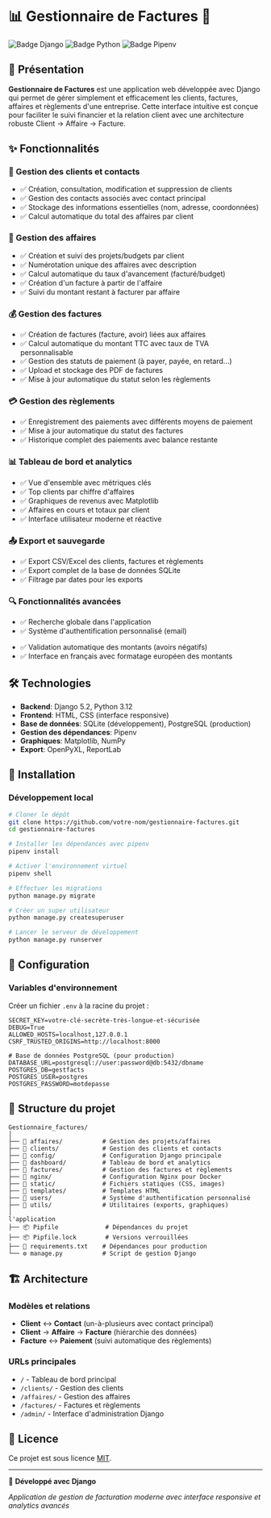 # 📊 Gestionnaire de Factures 💼

![Badge Django](https://img.shields.io/badge/Django-5.2-green?style=for-the-badge&logo=django&logoColor=white)
![Badge Python](https://img.shields.io/badge/Python-3.12-blue?style=for-the-badge&logo=python&logoColor=white)
![Badge Pipenv](https://img.shields.io/badge/Pipenv-Gestion_Dépendances-orange?style=for-the-badge&logo=python&logoColor=white)

## 🌟 Présentation

**Gestionnaire de Factures** est une application web développée avec Django qui permet de gérer simplement et efficacement les clients, factures, affaires et règlements d'une entreprise. Cette interface intuitive est conçue pour faciliter le suivi financier et la relation client avec une architecture robuste Client → Affaire → Facture.

## ✨ Fonctionnalités

### 👥 Gestion des clients et contacts
- ✅ Création, consultation, modification et suppression de clients
- ✅ Gestion des contacts associés avec contact principal
- ✅ Stockage des informations essentielles (nom, adresse, coordonnées)
- ✅ Calcul automatique du total des affaires par client

### 📁 Gestion des affaires
- ✅ Création et suivi
 des projets/budgets par client
- ✅ Numérotation unique des affaires avec description
- ✅ Calcul automatique du taux d'avancement (facturé/budget)
- ✅ Création d'un facture à partir de l'affaire
- ✅ Suivi du montant restant à facturer par affaire

### 💰 Gestion des factures
- ✅ Création de factures (facture, avoir) liées aux affaires
- ✅ Calcul automatique du montant TTC avec taux de TVA personnalisable
- ✅ Gestion des statuts de paiement (à payer, payée, en retard...)
- ✅ Upload et stockage des PDF de factures
- ✅ Mise à jour automatique du statut selon les règlements

### 💳 Gestion des règlements
- ✅ Enregistrement des paiements avec différents moyens de paiement
- ✅ Mise à jour automatique du statut des factures
- ✅ Historique complet des paiements avec balance restante

### 📊 Tableau de bord et analytics
- ✅ Vue d'ensemble avec métriques clés
- ✅ Top clients par chiffre d'affaires
- ✅ Graphiques de revenus avec Matplotlib
- ✅ Affaires en cours et totaux par client
- ✅ Interface utilisateur moderne et réactive

### 📤 Export et sauvegarde
- ✅ Export CSV/Excel des clients, factures et règlements
- ✅ Export complet de la base de données SQLite
- ✅ Filtrage par dates pour les exports

### 🔍 Fonctionnalités avancées
- ✅ Recherche globale dans l'application
- ✅ Système d'authentification personnalisé (email)
<!-- - ✅ Pagination et tri des listes -->
- ✅ Validation automatique des montants (avoirs négatifs)
- ✅ Interface en français avec formatage européen des montants

## 🛠️ Technologies

- **Backend**: Django 5.2, Python 3.12
- **Frontend**: HTML, CSS (interface responsive)
- **Base de données**: SQLite (développement), PostgreSQL (production)
- **Gestion des dépendances**: Pipenv
- **Graphiques**: Matplotlib, NumPy
- **Export**: OpenPyXL, ReportLab


## 🚀 Installation

### Développement local

```bash
# Cloner le dépôt
git clone https://github.com/votre-nom/gestionnaire-factures.git
cd gestionnaire-factures

# Installer les dépendances avec pipenv
pipenv install

# Activer l'environnement virtuel
pipenv shell

# Effectuer les migrations
python manage.py migrate

# Créer un super utilisateur
python manage.py createsuperuser

# Lancer le serveur de développement
python manage.py runserver
```


## 🔧 Configuration

### Variables d'environnement
Créer un fichier `.env` à la racine du projet :

```env
SECRET_KEY=votre-clé-secrète-très-longue-et-sécurisée
DEBUG=True
ALLOWED_HOSTS=localhost,127.0.0.1
CSRF_TRUSTED_ORIGINS=http://localhost:8000

# Base de données PostgreSQL (pour production)
DATABASE_URL=postgresql://user:password@db:5432/dbname
POSTGRES_DB=gestfacts
POSTGRES_USER=postgres
POSTGRES_PASSWORD=motdepasse
```

## 📝 Structure du projet

```
Gestionnaire_factures/
│
├── 📁 affaires/           # Gestion des projets/affaires
├── 📁 clients/            # Gestion des clients et contacts
├── 📁 config/             # Configuration Django principale
├── 📁 dashboard/          # Tableau de bord et analytics
├── 📁 factures/           # Gestion des factures et règlements
├── 📁 nginx/              # Configuration Nginx pour Docker
├── 📁 static/             # Fichiers statiques (CSS, images)
├── 📁 templates/          # Templates HTML
├── 📁 users/              # Système d'authentification personnalisé
├── 📁 utils/              # Utilitaires (exports, graphiques)
│
l'application
├── 📦 Pipfile             # Dépendances du projet
├── 📦 Pipfile.lock        # Versions verrouillées
├── 📄 requirements.txt    # Dépendances pour production
└── ⚙️ manage.py           # Script de gestion Django
```

## 🏗️ Architecture

### Modèles et relations
- **Client** ↔ **Contact** (un-à-plusieurs avec contact principal)
- **Client** → **Affaire** → **Facture** (hiérarchie des données)
- **Facture** ↔ **Paiement** (suivi automatique des règlements)

### URLs principales
- `/` - Tableau de bord principal
- `/clients/` - Gestion des clients
- `/affaires/` - Gestion des affaires
- `/factures/` - Factures et règlements
- `/admin/` - Interface d'administration Django

## 📄 Licence

Ce projet est sous licence [MIT](LICENSE).

---

🚀 **Développé avec Django** 

*Application de gestion de facturation moderne avec interface responsive et analytics avancés*